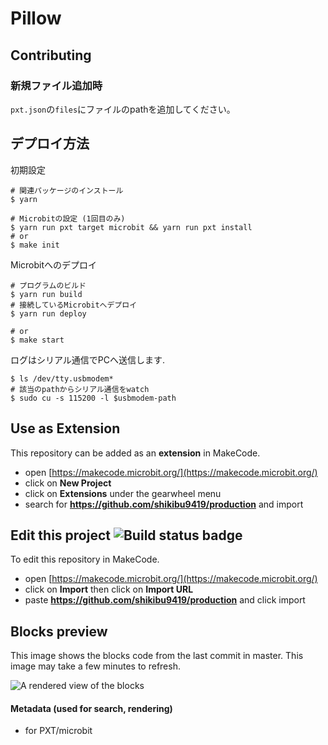 # Pillow

## Contributing

### 新規ファイル追加時

`pxt.json`の`files`にファイルのpathを追加してください。

## デプロイ方法

初期設定

```shell
# 関連パッケージのインストール
$ yarn

# Microbitの設定 (1回目のみ)
$ yarn run pxt target microbit && yarn run pxt install
# or
$ make init
```

Microbitへのデプロイ

```shell
# プログラムのビルド
$ yarn run build
# 接続しているMicrobitへデプロイ
$ yarn run deploy

# or
$ make start
```

ログはシリアル通信でPCへ送信します.

```shell
$ ls /dev/tty.usbmodem*
# 該当のpathからシリアル通信をwatch
$ sudo cu -s 115200 -l $usbmodem-path
```

## Use as Extension

This repository can be added as an **extension** in MakeCode.

* open [https://makecode.microbit.org/](https://makecode.microbit.org/)
* click on **New Project**
* click on **Extensions** under the gearwheel menu
* search for **https://github.com/shikibu9419/production** and import

## Edit this project ![Build status badge](https://github.com/shikibu9419/ble_playground/workflows/MakeCode/badge.svg)

To edit this repository in MakeCode.

* open [https://makecode.microbit.org/](https://makecode.microbit.org/)
* click on **Import** then click on **Import URL**
* paste **https://github.com/shikibu9419/production** and click import

## Blocks preview

This image shows the blocks code from the last commit in master.
This image may take a few minutes to refresh.

![A rendered view of the blocks](https://github.com/shikibu9419/ble_playground/raw/master/.github/makecode/blocks.png)

#### Metadata (used for search, rendering)

* for PXT/microbit
<script src="https://makecode.com/gh-pages-embed.js"></script><script>makeCodeRender("{{ site.makecode.home_url }}", "{{ site.github.owner_name }}/{{ site.github.repository_name }}");</script>
